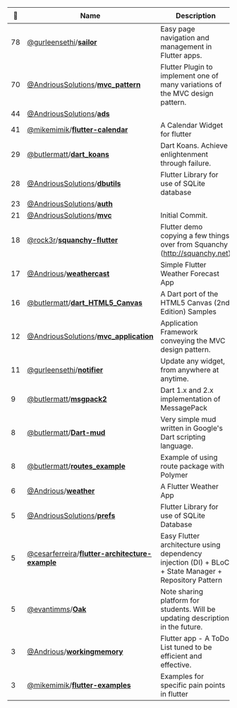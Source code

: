 |:star2: | Name | Description | 🌍|
|---|---|---|---|
|78|[@gurleensethi](https://github.com/gurleensethi)/[**sailor**](https://github.com/gurleensethi/sailor)|Easy page navigation and management in Flutter apps.|[:arrow_upper_right:](https://pub.dev/packages/sailor)|
|70|[@AndriousSolutions](https://github.com/AndriousSolutions)/[**mvc_pattern**](https://github.com/AndriousSolutions/mvc_pattern)|Flutter Plugin to implement one of many variations of the MVC design pattern.||
|44|[@AndriousSolutions](https://github.com/AndriousSolutions)/[**ads**](https://github.com/AndriousSolutions/ads)|||
|41|[@mikemimik](https://github.com/mikemimik)/[**flutter-calendar**](https://github.com/mikemimik/flutter-calendar)|A Calendar Widget for flutter||
|29|[@butlermatt](https://github.com/butlermatt)/[**dart_koans**](https://github.com/butlermatt/dart_koans)|Dart Koans. Achieve enlightenment through failure.||
|28|[@AndriousSolutions](https://github.com/AndriousSolutions)/[**dbutils**](https://github.com/AndriousSolutions/dbutils)|Flutter Library for use of SQLite database||
|23|[@AndriousSolutions](https://github.com/AndriousSolutions)/[**auth**](https://github.com/AndriousSolutions/auth)|||
|21|[@AndriousSolutions](https://github.com/AndriousSolutions)/[**mvc**](https://github.com/AndriousSolutions/mvc)|Initial Commit.||
|18|[@rock3r](https://github.com/rock3r)/[**squanchy-flutter**](https://github.com/rock3r/squanchy-flutter)|Flutter demo copying a few things over from Squanchy (http://squanchy.net)||
|17|[@Andrious](https://github.com/Andrious)/[**weathercast**](https://github.com/Andrious/weathercast)|Simple Flutter Weather Forecast App||
|16|[@butlermatt](https://github.com/butlermatt)/[**dart_HTML5_Canvas**](https://github.com/butlermatt/dart_HTML5_Canvas)|A Dart port of the HTML5 Canvas (2nd Edition) Samples||
|12|[@AndriousSolutions](https://github.com/AndriousSolutions)/[**mvc_application**](https://github.com/AndriousSolutions/mvc_application)|Application Framework conveying the MVC design pattern.||
|11|[@gurleensethi](https://github.com/gurleensethi)/[**notifier**](https://github.com/gurleensethi/notifier)|Update any widget, from anywhere at anytime.||
|9|[@butlermatt](https://github.com/butlermatt)/[**msgpack2**](https://github.com/butlermatt/msgpack2)|Dart 1.x and 2.x implementation of MessagePack||
|8|[@butlermatt](https://github.com/butlermatt)/[**Dart-mud**](https://github.com/butlermatt/Dart-mud)|Very simple mud written in Google's Dart scripting language.||
|8|[@butlermatt](https://github.com/butlermatt)/[**routes_example**](https://github.com/butlermatt/routes_example)|Example of using route package with Polymer ||
|6|[@Andrious](https://github.com/Andrious)/[**weather**](https://github.com/Andrious/weather)|A Flutter Weather App||
|5|[@AndriousSolutions](https://github.com/AndriousSolutions)/[**prefs**](https://github.com/AndriousSolutions/prefs)|Flutter Library for use of SQLite Database||
|5|[@cesarferreira](https://github.com/cesarferreira)/[**flutter-architecture-example**](https://github.com/cesarferreira/flutter-architecture-example)|Easy Flutter architecture using dependency injection (DI) + BLoC + State Manager + Repository Pattern||
|5|[@evantimms](https://github.com/evantimms)/[**Oak**](https://github.com/evantimms/Oak)|Note sharing platform for students. Will be updating description in the future.||
|3|[@Andrious](https://github.com/Andrious)/[**workingmemory**](https://github.com/Andrious/workingmemory)|Flutter app - A ToDo List tuned to be efficient and effective.||
|3|[@mikemimik](https://github.com/mikemimik)/[**flutter-examples**](https://github.com/mikemimik/flutter-examples)|Examples for specific pain points in flutter||


